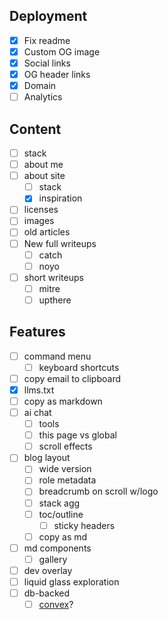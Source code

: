 ## Deployment

- [x] Fix readme
- [x] Custom OG image
- [x] Social links
- [x] OG header links
- [x] Domain
- [ ] Analytics

## Content

- [ ] stack
- [ ] about me
- [ ] about site
  - [ ] stack
  - [x] inspiration
- [ ] licenses
- [ ] images
- [ ] old articles
- [ ] New full writeups
  - [ ] catch
  - [ ] noyo
- [ ] short writeups
  - [ ] mitre
  - [ ] upthere

## Features

- [ ] command menu
  - [ ] keyboard shortcuts
- [ ] copy email to clipboard
- [x] llms.txt
- [ ] copy as markdown
- [ ] ai chat
  - [ ] tools
  - [ ] this page vs global
  - [ ] scroll effects
- [ ] blog layout
  - [ ] wide version
  - [ ] role metadata
  - [ ] breadcrumb on scroll w/logo
  - [ ] stack agg
  - [ ] toc/outline
    - [ ] sticky headers
  - [ ] copy as md
- [ ] md components
  - [ ] gallery
- [ ] dev overlay
- [ ] liquid glass exploration
- [ ] db-backed
  - [ ] [convex](https://www.convex.dev)?
